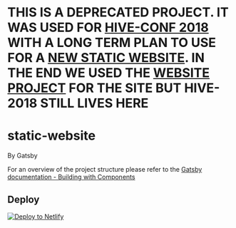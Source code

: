 # THIS IS A DEPRECATED PROJECT. IT WAS USED FOR [HIVE-CONF 2018](https://hive.honeypot.io/hive-conference-2018/) WITH A LONG TERM PLAN TO USE FOR A [NEW STATIC WEBSITE](https://honeypot.netlify.com/en/). IN THE END WE USED THE [WEBSITE PROJECT](https://github.com/honeypotio/website/) FOR THE SITE BUT HIVE-2018 STILL LIVES HERE

# static-website
By Gatsby 

For an overview of the project structure please refer to the [Gatsby documentation - Building with Components](https://www.gatsbyjs.org/docs/building-with-components/)

## Deploy

[![Deploy to Netlify](https://www.netlify.com/img/deploy/button.svg)](https://app.netlify.com/start/deploy?repository=https://github.com/gatsbyjs/gatsby-starter-default)
